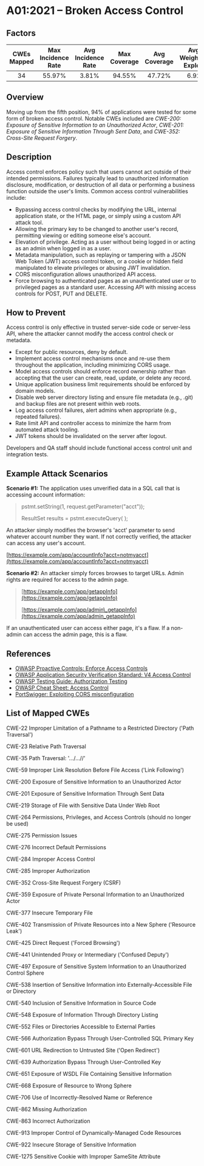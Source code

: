 # A01:2021 – Broken Access Control

## Factors

| CWEs Mapped | Max Incidence Rate | Avg Incidence Rate | Max Coverage | Avg Coverage | Avg Weighted Exploit | Avg Weighted Impact | Total Occurrences | Total CVEs |
| :---: | :---: | :---: | :---: | :---: | :---: | :---: | :---: | :---: |
| 34 | 55.97% | 3.81% | 94.55% | 47.72% | 6.92 | 5.93 | 318,487 | 19,013 |

## Overview

Moving up from the fifth position, 94% of applications were tested for some form of broken access control. Notable CWEs included are _CWE-200: Exposure of Sensitive Information to an Unauthorized Actor_, _CWE-201: Exposure of Sensitive Information Through Sent Data_, and _CWE-352: Cross-Site Request Forgery_.

## Description

Access control enforces policy such that users cannot act outside of their intended permissions. Failures typically lead to unauthorized information disclosure, modification, or destruction of all data or performing a business function outside the user's limits. Common access control vulnerabilities include:

* Bypassing access control checks by modifying the URL, internal application state, or the HTML page, or simply using a custom API attack tool.
* Allowing the primary key to be changed to another user's record, permitting viewing or editing someone else's account.
* Elevation of privilege. Acting as a user without being logged in or acting as an admin when logged in as a user.
* Metadata manipulation, such as replaying or tampering with a JSON Web Token \(JWT\) access control token, or a cookie or hidden field manipulated to elevate privileges or abusing JWT invalidation.
* CORS misconfiguration allows unauthorized API access.
* Force browsing to authenticated pages as an unauthenticated user or to privileged pages as a standard user. Accessing API with missing access controls for POST, PUT and DELETE.

## How to Prevent

Access control is only effective in trusted server-side code or server-less API, where the attacker cannot modify the access control check or metadata.

* Except for public resources, deny by default.
* Implement access control mechanisms once and re-use them throughout the application, including minimizing CORS usage.
* Model access controls should enforce record ownership rather than accepting that the user can create, read, update, or delete any record.
* Unique application business limit requirements should be enforced by domain models.
* Disable web server directory listing and ensure file metadata \(e.g., .git\) and backup files are not present within web roots.
* Log access control failures, alert admins when appropriate \(e.g., repeated failures\).
* Rate limit API and controller access to minimize the harm from automated attack tooling.
* JWT tokens should be invalidated on the server after logout.

Developers and QA staff should include functional access control unit and integration tests.

## Example Attack Scenarios

**Scenario \#1:** The application uses unverified data in a SQL call that is accessing account information:

> pstmt.setString\(1, request.getParameter\("acct"\)\);
>
> ResultSet results = pstmt.executeQuery\( \);

An attacker simply modifies the browser's 'acct' parameter to send whatever account number they want. If not correctly verified, the attacker can access any user's account.

[https://example.com/app/accountInfo?acct=notmyacct](https://example.com/app/accountInfo?acct=notmyacct)

**Scenario \#2:** An attacker simply forces browses to target URLs. Admin rights are required for access to the admin page.

> [https://example.com/app/getappInfo](https://example.com/app/getappInfo)
>
> [https://example.com/app/admin\_getappInfo](https://example.com/app/admin_getappInfo)

If an unauthenticated user can access either page, it's a flaw. If a non-admin can access the admin page, this is a flaw.

## References

* [OWASP Proactive Controls: Enforce Access Controls](https://owasp.org/www-project-proactive-controls/v3/en/c7-enforce-access-controls)
* [OWASP Application Security Verification Standard: V4 Access Control](https://owasp.org/www-project-application-security-verification-standard)
* [OWASP Testing Guide: Authorization Testing](https://owasp.org/www-project-web-security-testing-guide/latest/4-Web_Application_Security_Testing/05-Authorization_Testing/README)
* [OWASP Cheat Sheet: Access Control](a01_2021-broken_access_control.md)
* [PortSwigger: Exploiting CORS misconfiguration](https://portswigger.net/blog/exploiting-cors-misconfigurations-for-bitcoins-and-bounties)

## List of Mapped CWEs

CWE-22 Improper Limitation of a Pathname to a Restricted Directory \('Path Traversal'\)

CWE-23 Relative Path Traversal

CWE-35 Path Traversal: '.../...//'

CWE-59 Improper Link Resolution Before File Access \('Link Following'\)

CWE-200 Exposure of Sensitive Information to an Unauthorized Actor

CWE-201 Exposure of Sensitive Information Through Sent Data

CWE-219 Storage of File with Sensitive Data Under Web Root

CWE-264 Permissions, Privileges, and Access Controls \(should no longer be used\)

CWE-275 Permission Issues

CWE-276 Incorrect Default Permissions

CWE-284 Improper Access Control

CWE-285 Improper Authorization

CWE-352 Cross-Site Request Forgery \(CSRF\)

CWE-359 Exposure of Private Personal Information to an Unauthorized Actor

CWE-377 Insecure Temporary File

CWE-402 Transmission of Private Resources into a New Sphere \('Resource Leak'\)

CWE-425 Direct Request \('Forced Browsing'\)

CWE-441 Unintended Proxy or Intermediary \('Confused Deputy'\)

CWE-497 Exposure of Sensitive System Information to an Unauthorized Control Sphere

CWE-538 Insertion of Sensitive Information into Externally-Accessible File or Directory

CWE-540 Inclusion of Sensitive Information in Source Code

CWE-548 Exposure of Information Through Directory Listing

CWE-552 Files or Directories Accessible to External Parties

CWE-566 Authorization Bypass Through User-Controlled SQL Primary Key

CWE-601 URL Redirection to Untrusted Site \('Open Redirect'\)

CWE-639 Authorization Bypass Through User-Controlled Key

CWE-651 Exposure of WSDL File Containing Sensitive Information

CWE-668 Exposure of Resource to Wrong Sphere

CWE-706 Use of Incorrectly-Resolved Name or Reference

CWE-862 Missing Authorization

CWE-863 Incorrect Authorization

CWE-913 Improper Control of Dynamically-Managed Code Resources

CWE-922 Insecure Storage of Sensitive Information

CWE-1275 Sensitive Cookie with Improper SameSite Attribute

